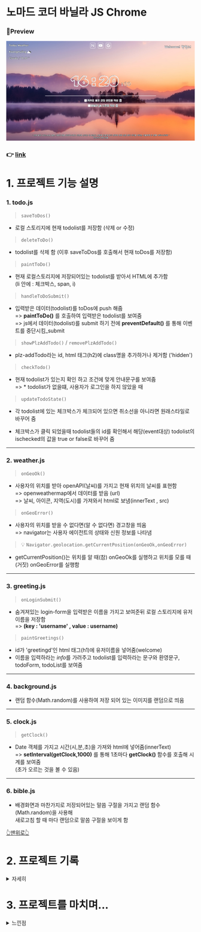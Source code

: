 # 노마드 코더 바닐라 JS Chrome

### 🔭Preview

<img src="img/ToDoList-img.jpg" width="800">

### 👉 [link](https://redbuttonking.github.io/web-vanillajs/)
# 1. 프로젝트 기능 설명   

 ### 1. todo.js

> `saveToDos()`

- 로컬 스토리지에 현재 todolist를 저장함 (삭제 or 수정)

> `deleteToDo()`

- todolist를 삭제 함 (이후 saveToDos를 호출해서 현재 toDos를 저장함)

> `paintToDo()`

- 현재 로컬스토리지에 저장되어있는 todolist를 받아서 HTML에 추가함   
  (li 안에 : 체크박스, span, i)

> `handleToDoSubmit()`

- 입력받은 데이터(todolist)를 toDos에 push 해줌   
=> **paintToDo()** 를 호출하여 입력받은 todolist를 보여줌   
=> js에서 데이터(todolist)를 submit 하기 전에 **preventDefault()** 를 통해 이벤트를 중단시킴_submit

>`showPlzAddTodo()` / `removePlzAddTodo()`
- plz-addTodo라는 id, html 태그(h2)에 class명을 추가하거나 제거함 ('hidden')

> `checkTodo()`
- 현재 todolist가 있는지 확인 하고 조건에 맞게 안내문구를 보여줌    
=> * todolist가 없을떄, 사용자가 로그인을 하지 않았을 때

> `updateTodoState()`
- 각 todolist에 있는 체크박스가 체크되어 있으면 취소선을 아니라면 원래스타일로 바꾸어 줌

- 체크박스가 클릭 되었을때 todolist들의 id를 확인해서 해당(event대상) todolist의 ischecked의 값을 true or false로 바꾸어 줌

---

### 2. weather.js

> `onGeoOk()`
- 사용자의 위치를 받아 openAPI(날씨)를 가지고 현재 위치의 날씨를 표현함   
=> openweathermap에서 데이터를 받음 (url)   
=> 날씨, 아이콘, 지역(도시)를 가져와서 html로 보냄(innerText , src)

> `onGeoError()`
- 사용자의 위치를 받을 수 없다면(알 수 없다면) 경고창을 띄움   
=> navigator는 사용자 에이전트의 상태와 신원 정보를 나타냄   

> 💡 `Navigator.geolocation.getCurrentPosition(onGeoOk,onGeoError)`
- getCurrentPosition()는 위치를 알 때(참) onGeoOk를 실행하고 위치를 모를 때(거짓) onGeoError를 실행함

---

### 3. greeting.js

>`onLoginSubmit()`
- 숨겨져있는 login-form을 입력받은 이름을 가지고 보여준뒤 로컬 스토리지에 유저 이름을 저장함   
=> **(key : 'username' , value : username)**

>`paintGreetings()`
- id가 'greetingd'인 html 태그(h1)에 유저이름을 넣어줌(welcome)
- 이름을 입력하라는 *info*를 가려주고 todolist를 입력하라는 문구와 환영문구,   
  todoForm, todoList를 보여줌

---

### 4. background.js

- 랜덤 함수(Math.random)를 사용하여 저장 되어 있는 이미지를 랜덤으로 띄움

---

### 5. clock.js
> `getClock()`
- Date 객체를 가지고 시간(시,분,초)을 가져와 html에 넣어줌(innerText)   
=> **setInterval(getClock,1000)** 를 통해 1초마다 **getClock()** 함수를 호출해 시계를 보여줌   
(초가 오르는 것을 볼 수 있음) 

---

### 6. bible.js

- 배경화면과 마찬가지로 저장되어있는 말씀 구절을 가지고 랜덤 함수(Math.random)을 사용해   
새로고침 할 때 마다 랜덤으로 말씀 구절을 보이게 함

[👆맨위로👆](#노마드-코더-바닐라-js-chrome)

# 2. 프로젝트 기록

<details> 

 <summary>자세히</summary>
   
## day 1 - 24.03.14 

> HTML 태그인 `<Input>` 속성인 **required**를 다시 한번 알게됨  

사용자가 값을 넣지 않으면 제출 할 수 없음

> preventDefault()
 
웹의 event를 발생시켰을떄 자동으로 새로고침이 되는 것을 막는것을 배움  

> classList.toggle

toggle을 사용하여 html태그를 숨기거나 나타나게 하는것을 배움  


> string끼리 합치는 방법 `console.log('hello ${username}')` 을 배움

## day 2 - 24.03.15

> 파일들을 세분화 해서 관리하기 위해 js 폴더와 css 폴더를 각각 만들었음  
 
> 브라우저가 사용자의 입력 정보를 기억하는(저장) **LocalStorage**를 배움  
```js
// 저장할 키값과 값을 저장함
localStorage.setItem("key" , "value");

// 저장되어 있는 값을 키 값을 통해 불러옴
localStorage.getItem("key");

// 저장되어 있는 값을 키 값을 통해 제거함
localStorage.removeItem("key");

```

- JS 코딩시에 반복되는 string이 있다면 실수를 방지 하기 위해 대문자 변수로 저장해주는것이 좋다.    
ex) `const USERNAME_KEY = "username"; `


- 사용자의 이름을 브라우저가 처음으로 받는 상황이라면(local storage가 null 일때) 사용자 이름을 받기 위해 HTML에 있는 `<form>` 태그에 **hidden** class 명을 제거해서 보이게 하고 만약 **local storage** 즉 <u>*username*</u>이 있다면 `<form>` 태그를 숨기기 위해 **hidden** class 명을 태그안에 넣어준다 `loginForm.classList.add(HIDDEN_CLASSNAME);` 

- `<h1>` 태그인 greeting을 보여주기 위해 class 이름 **hidden**을 삭제한다  
`loginForm.classList.remove(HIDDEN_CLASSNAME);`

- `setInterval()` 함수는 내가 원하는 함수를 원하는 시간 주기에 맞춰 반복 실행한다.


- `setTimeout()` 함수는 내가 원하는 시간이 지났을때 한번 실행하는 함수이다.


- js 에서 제공하는 **date** 객체를 사용해서 년,월,일,시간(시/분/초)을 알 수 있다.  
  
  ```js
  // date라는 이름의 Date 객체 생성
  const date = new Date();

  date.getFullyear(); //년도
  date.getDay(); //요일 (숫자로 반환 _ 0:일요일~)
  date.getDate(); //일
  date.getMinutes(); //분
  date.getSeconds(); //초
  date.getMilliseconds(); //밀리초

  등등~~
  ``` 

## day 3 - 24.03.18

> padStart(n,"x") 함수를 배움   

string이 가져야 할 길이가 n 인데 그렇지 않다면 앞쪽에 "x"를 n 길이가 되는 만큼 붙이는 함수 

> js에 있는 Math모듈에서 여러가지 함수를 배움

```js
// 랜덤으로 0~1사이 수를 제공함
Math.random();

// 소수점 밑에 수가 있다면 버림
Math.floor();

// 소수점 밑에 수가 있다면 올림
Math.ceil();

// 소수점 밑에 수를 반올림해줌
Math.round();


//사용한 기능 - 말씀을 랜덤으로 띄우기
bibleVerse[Math.floor(Math.random()*bibleVerse.length)];
```

> js에서 HTML(img태그)를 생성하고 값(src)를 넣어주는 방법을 배움   

```js
// bgImge에 img태그를 생성
const bgImge = document.createElement("img");

// 이미지 위치 (src)를 넣어주기
bgImage.src = `img/~~~~~.jpg`;

// HTML에 태그를 생성하기
document.body.appendChild(bgImage);

```

## day 4 - 24.03.19 _ To Do List 만들기

_이전에 파일들을 다시 정리해서 깃허브에 업로드 함_   

기능 : 사용자가 할 일을 입력하고 그 값을 보여주고 삭제하는 기능을 구현함   

> `handleToDoSubmit(event)`   

할 일을 사용자가 입력했을때 submit의 event를 중지하고 입력한 값을 저장하고   
input창의 value를 지우고 saveTodos()와 panitToDo()를 호출함

> `paintToDo()`   

입력한 값을 가지고 js가 HTML에 li 태그와 span 태그, button 태그 로 조합이 된 태그를 만듦   
버튼에 "click" 이벤트를 넣어서 클릭시에 deleteToDo()를 호출함

> `deleteToDo(event)`

현재 있는 li를 삭제 하는 함수   
event.target의 정보를 가지고 어떤 li(todo항목)을 삭제하는지 알 수 있다.

 
> `saveToDos`   

localStorage에 입력된 값(ToDo)를 array로 저장하게함.

## day 5 - 24.03.20 _ To Do List 만들기 2   

> `forEach()`를 배움.   
 
각각의 item(array)을 가지고 요소마다 함수를 실행시킴

> 애로우 함수를 배움.(간략하게 함수 선언)   

```js
// ex)
parsedTodos.array.forEach((item) => console.log("ㅎㅇㅎㅇ",item));
```

> **todos.js - 기능 추가**  

- 할 일을 완전히 (localStroge 까지) 삭제하는 기능을 구현함   

- 브라우저가 toDos목록을 가져와 보여주기 위해 localstorage에 저장되어 있는 array를 (String으로 저장 되어 있음) JSON.parse()를 통해서 array로 바꾸어 줌.  
- toDo를 추가할 때 덮어쓰기를 방지 하기 위해서 `const ToDos`를 `let ToDos`로 바꾸어 주고 todo를 생성할 때 array에 이어서 추가 되게 끔 `toDos = parsedTodos`를 추가함.   
- todo를 삭제 하기 위해서 todo(text)만 저장하지 않고 id (랜덤한 수)와 함께 objec로 저장함. 이로 인해 js가 어떤 todo를 삭제하는지 id로 식별이 가능해짐.

- `filter()` 함수를 배움   
array의 요소를 가지고 그만큼 ()안에 함수를 실행하고 그때마다 return 값이 true인 요소들만 다시 array를 만들어주는 함수임.   

## day 6 - 24.03.21 _ To Do List 만들기 3   

> 기능 : 유저의 위치 정보를 얻어서 날씨를 띄우는 기능을 구현함   

날씨 데이터 (API)를 가지고 `filter()` 함수를 사용하여 내 위치의 날씨 데이터를 띄움

> `filter()`

promise함수 이기 때문에 당장 일어나지 않고 시간이 걸린뒤에 일어남 그래서 Then과 함께 사용함
```js
fetch(url)  // 1. url를 요청하고
  .then((response) => response.json())   // 2. response(응답)받고
  .then((data) =>{   // 3. 데이터를 얻는다 (HTML에 넣는것 까지)
    const weather = document.querySelector("#weather span:last-child");
    const city = document.querySelector("#weather span:first-child");
    weather.innerText = `${data.weather[0].main}/${data.main.temp}`;
    city.innerText = data.name;
  });
```

## day 7 - 24.03.26 _ To Do List 디자인 하기 _ CSS 1   

> 구글폰트를 사용해서 폰트를 바꿈 

greeting.css , bible.css   

> 새로운 이미지 추가 및 배경이미지(img)의 테두리 여백을 없앰

`imges = ["0.jpeg","1.jpeg","2.jpeg","3.jpeg","4.jpeg"]`   
    부모인 **body**의 padding과 margin을 0으로줌 (자식에게도 영향이 감)

> 텍스트를 중앙 정렬 해놓음

`position: absolute` , `transform: translate(-50%,-50%)`

## day 8 - 24.03.27 _ To Do List 디자인 하기 _ CSS 2   


> 전체적인 위치 조정

날씨 , 환영문구, 시간, 입력창, 말씀, todoList   

>구글 폰트를 사용해서 폰트를 바꿈

clock.css, weather.css

> 텍스트에 그림자를 넣어서 밝은 배경에서 잘 보이게 만듦

`  text-shadow: -1px -1px 0 black `   

> 좀 더 자세한 날씨를 표기함

° 표시 , Today weather , 위치와 날씨/온도 위치 조정   

> 시간 표시 수정

초 부분을 시간/분 보다 작게 만들고 따로 나눠 바뀔 때 마다 흔들리는 현상을 방지시킴 (`possition:absolute`)   


## day 9 - 24.03.29 _ To Do List 디자인 하기 _ CSS 3   

> 초기 화면(이름 입력 안했을 때) info를 만듦   

기능 : blink , 이름 입력시에 사라짐

> 구글 폰트를 사용해서 폰트를 바꿈

info => `<h1>`   

> 이름 입력 부분에 애니메이션을 넣음

`@keyframes bounce` (화살표가 좌우로 움직임)   

> 입력창(일자 bar 형태) 디자인 함

todo.css,login.css

## day 10 - 24.04.01 _ To Do List 디자인 하기 _ CSS 4   

> 구글 폰트를 사용해서 폰트를 바꿈

weather, greeting, todo   

> 삭제 아이콘 및 삭제선 기능 _ input

type = "checkbox" 사용, 체크박스에 체크가 되어있을 때 텍스트에 삭제선(text-decoration) 적용

> 유저에게 안내하는 텍스트를 넣음

todolist가 없거나 첫 이름 입력하기 전에 "Please add something to do today" 라는 문구를 띄움   
반대로 todolist가 있으면 안내문구는 사라지게 함   


**<다음에 해야할 일>**   
1. 체크박스 체크한정보를 저장해서 다음에 들어올때(새로고침) 적용 되는걸 해야함   

## day 11 - 24.04.02 _ To Do List 디자인 하기 _ CSS 5 / 기능 구현(checkbox)

> todolist 취소선 변경

css로 취소선을 적용 시켰는데 js에서 eventlistener로 적용하게끔 바꿈

```js
// todolist의 현재 상태(체크박스)에 따라 css를 변경함
updateTodoState(event);

// css 삭제(취소선 부분)
#todo-list li input[type="checkbox"]:checked + span{
  text-decoration: line-through; 
  color: rgba(255, 255, 255,0.7);
  text-shadow: none;
}

```
> 네이버 , 유튜브 , 구글 링크 생성

a태그로 생성해 놓음

> ~~체크박스 상태 유지 (로컬스토리지에 저장)~~ _ 구현중

도대체.... 왜... 안되는것이야... 내가 모르는 것이 있나 왜 상태 업데이트가 안되고 저장도 안되고 불러오는것도 안되냐 이말이야!!!!!!

> 다음에 해야할 일

1 . 체크박스 기능 구현   
2 . ~~웹페이지 링크 디자인 구현~~

## day 12 - 24.04.03 _ To Do List 디자인 하기 _ CSS 6   

> 웹페이지로 가는 아이콘 생성

네이버, 유튜브, 구글 세 가지의 아이콘을 만들어서 상단쪽에 배치함   

> 로컬스토리지 ischecked 값 변경 _ 함수 기능 변경   

`updateTodoState()`를 ischecked의 값을 변경하는 함수로 바꿈   

> 다음에 해야할 일   

1.체크박스 디자인 구현 (체크박스 클릭시 삭제선 디자인 적용)   


## day 13 - 24.04.04 _ To Do List 디자인 하기 _ CSS 7   


> 드.디.어 checkbox 이벤트 완성.

choeckbox가 선택이 되면 `updateTodoState()`가 실행됨   
함수에서는 조건에 맞게 취소선을 나타내고 toDos의 ischecked의 값을 바꾸고   
다시 로컬 스토리지에 저장( `saveToDos()` )을 한다. 

   



## day 14 - 24.04.08 _ 프로젝트 마무리 단계

> 날씨 아이콘 생성   

**openweather** 에서 제공하는 icon을 가져와 날씨를 img로 표현함

> css 폴더화   

각 구성들 마다 하나의 css를 만들고 style.css에 import 하여 첨삭하기 쉽게 파일을 나눔
```css
// style.css

@import "reset.css";
@import "variables.css";


/* components */
@import "components/login-form.css";
@import "components/clock.css";
@import "components/greeting.css";
@import "components/todo-form.css";
@import "components/todo-list.css";
@import "components/bible.css";
@import "components/weather.css";
@import "components/info.css";
@import "components/webpage.css";
```

[👆기록 처음으로👆](#2-프로젝트-기록)

</details>

<p></p>

# 3. 프로젝트를 마치며...

<details>

<summary> 느낀점 </summary>

---

바닐라 JS를 배우고 프로젝트를 하면서 학교에서 배운 것과는 많이 달랐다는 걸 느꼈다. 학교에서는 완전히 기초(변수 선언, 함수 사용 방법 등...)를 배웠었다. 이번 강의를 통해서 HTML과 JS가 어떻게 상호작용을 하는지, 사용자의 행동들을 감지하여 여러 이벤트를 발생시키고 로컬에 데이터를 저장하는 방법 등을 배웠다. 이에 따라 JS에 한 걸음 더 다가간 것 같아 매우 보람찬 시간이었다.   

이전에 카카오톡 클론 코딩을 하면서 CSS와 HTML을 잘 다져 놓아서 그런지 디자인하는 것에는 무리가 없었고 한 번 더 복습하는 계기가 되어서 좋았다.

개인적으로 강의에는 없었지만 넣고 싶은 기능과 스타일들을 구현했다. (체크박스 스타일/기능, 안내 문구, 애니메이션, 다른 웹사이트 진입)   
구현하는 데에 내가 생각한 대로 뚝딱 구현되지는 않아서 쉽지는 않았다. 특히 체크박스 기능 구현이 어려웠었는데 포기 할까도 생각 했지만 완성하고 싶은 욕심이 자꾸 생겨서 다시 앉아서 생각해 보고 구글링과 친구들의 조언을 통해 구현했다. 완성된 프로젝트를 바라볼 때 성취감은 이루 말할 수 없을 만큼 뿌듯했고 나 스스로 대견해했다.

나 스스로 생각해 보고 새로운 것을 만들고 배운 것을 토대로 적용하는데 가장 의미가 있었다. 앞으로도 배움에 있어서 깊게 고민하고 적용하며 응용하는 마인드로 나아가야겠다.

</details>
